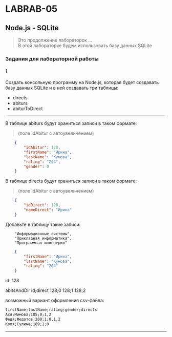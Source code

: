 # LABRAB-05  

## Node.js - SQLite  

> Это продолжение лабораторок ...  
> В этой лабораторке будем использовать базу данных SQLite  

### Задания для лабораторной работы  

#### 1  

Создать консольную программу на Node.js, которая будет создавать базу данных SQLite и в ней создавать три таблицы:  

- directs  
- abiturs  
- abiturToDirect  

---  

В таблице abiturs будут храниться записи в таком формате:  
> (поле idAbitur с автоувеличением)  

```json
    {
		"idAbitur": 128,
        "firstName": "Ирина",
        "lastName": "Кумова",
        "rating": "204",
        "gender": 0
    }
```

В таблице directs будут храниться записи в таком формате:  
> (поле idAbitur с автоувеличением)  

```json
    {
		"idDirect": 128,
        "nameDirect": "Ирина"
    }
```

Добавьте в таблицу такие записи:  

```
    "Информационные системы",
    "Прикладная информатика",
    "Программная инженерия"
```


```json
    {
        "firstName": "Ирина",
        "lastName": "Кумова",
        "rating": "204"
    }
```


id: 128

abitsAndDir
id;direct
128;0
128;1
128;2





возможный вариант оформления csv-файла:  
```txt
firstName;lastName;rating;gender;directs
Ася;Мимова;185;0;1,2
Федя;Федотов;200;1;0,1,2
Коля;Сулима;189;1;0
```

---  
